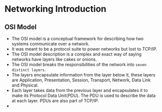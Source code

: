 # Networking Introduction

## OSI Model

- The OSI model is a conceptual framework for describing how two systems communicate over a network.
- It was meant to be a protocol suite to power networks but lost to TCP/IP.
- The OSI model description is a complex and exact way of saying networks have layers like cakes or onions.
- The OSI model breaks the responsibilities of the network into ```seven distinct layers```.
- The layers encapsulate information from the layer below it, these layers are Application, Presentation,
  Session, Transport, Network, Data Link and Physical.
- Each layer takes data from the previous layer and encapsulates it to make its Protocol Data Unit(PDU).
  The PDU is used to describe the data at each layer. PDUs are also part of TCP/IP.
- 